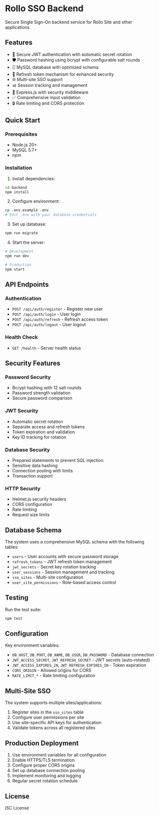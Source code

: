 # Rollo SSO Backend

Secure Single Sign-On backend service for Rollo Site and other applications.

## Features

- 🔐 Secure JWT authentication with automatic secret rotation
- 🛡️ Password hashing using bcrypt with configurable salt rounds
- 🗄️ MySQL database with optimized schema
- 🔄 Refresh token mechanism for enhanced security
- 🌐 Multi-site SSO support
- 📊 Session tracking and management
- 🚀 Express.js with security middleware
- ✅ Comprehensive input validation
- 🔒 Rate limiting and CORS protection

## Quick Start

### Prerequisites

- Node.js 20+ 
- MySQL 5.7+
- npm

### Installation

1. Install dependencies:
```bash
cd backend
npm install
```

2. Configure environment:
```bash
cp .env.example .env
# Edit .env with your database credentials
```

3. Set up database:
```bash
npm run migrate
```

4. Start the server:
```bash
# Development
npm run dev

# Production  
npm start
```

## API Endpoints

### Authentication

- `POST /api/auth/register` - Register new user
- `POST /api/auth/login` - User login
- `POST /api/auth/refresh` - Refresh access token
- `POST /api/auth/logout` - User logout

### Health Check

- `GET /health` - Server health status

## Security Features

### Password Security
- Bcrypt hashing with 12 salt rounds
- Password strength validation
- Secure password comparison

### JWT Security
- Automatic secret rotation
- Separate access and refresh tokens
- Token expiration and validation
- Key ID tracking for rotation

### Database Security
- Prepared statements to prevent SQL injection
- Sensitive data hashing
- Connection pooling with limits
- Transaction support

### HTTP Security
- Helmet.js security headers
- CORS configuration
- Rate limiting
- Request size limits

## Database Schema

The system uses a comprehensive MySQL schema with the following tables:

- `users` - User accounts with secure password storage
- `refresh_tokens` - JWT refresh token management
- `jwt_secrets` - Secret key rotation tracking
- `user_sessions` - Session management and tracking
- `sso_sites` - Multi-site configuration
- `user_site_permissions` - Role-based access control

## Testing

Run the test suite:
```bash
npm test
```

## Configuration

Key environment variables:

- `DB_HOST`, `DB_PORT`, `DB_NAME`, `DB_USER`, `DB_PASSWORD` - Database connection
- `JWT_ACCESS_SECRET`, `JWT_REFRESH_SECRET` - JWT secrets (auto-rotated)
- `JWT_ACCESS_EXPIRES_IN`, `JWT_REFRESH_EXPIRES_IN` - Token expiration
- `CORS_ORIGIN` - Allowed origins for CORS
- `RATE_LIMIT_*` - Rate limiting configuration

## Multi-Site SSO

The system supports multiple sites/applications:

1. Register sites in the `sso_sites` table
2. Configure user permissions per site
3. Use site-specific API keys for authentication
4. Validate tokens across all registered sites

## Production Deployment

1. Use environment variables for all configuration
2. Enable HTTPS/TLS termination
3. Configure proper CORS origins
4. Set up database connection pooling
5. Implement monitoring and logging
6. Regular secret rotation schedule

## License

ISC License